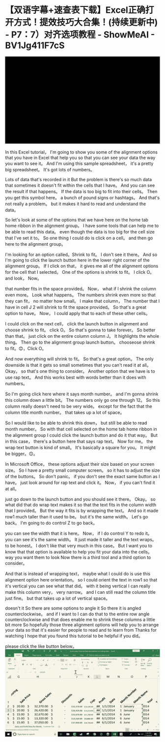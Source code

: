 # 【双语字幕+速查表下载】Excel正确打开方式！提效技巧大合集！(持续更新中) - P7：7）对齐选项教程 - ShowMeAI - BV1Jg411F7cS

![](img/cff7515355a4459eebb1c49150a7699a_0.png)

In this Excel tutorial， I'm going to show you some of the alignment options that you have in Excel that help you so that you can see your data the way you want to see it。 And I'm using this sample spreadsheet， it's a pretty big spreadsheet。 It's got lots of numbers。

 Lots of data that's recorded in it But the problem is there's so much data that sometimes it doesn't fit within the cells that I have。 And you can see the result if that happens。 If the data is too big to fit into their cells。 Then you get this symbol here。 a bunch of pound signs or hashtags。 And that's not really a problem。 but it makes it hard to read and understand the data。

 So let's look at some of the options that we have here on the home tab home ribbon in the alignment group。 I have some tools that can help me to be able to read this data。 even though the data is too big for the cell size that I've set it to。 So one thing I could do is click on a cell。 and then go here to the alignment group。

 I'm looking for an option called。Shrink to fit。 I don't see it there。 And so I'm going to click the launch button here in the lower right corner of the alignment group。 If I click on that， it gives me all of the alignment options for the cell that I selected。 One of the options is shrink to fit。 I click O。 and look， Now。

 that number fits in the space provided。 Now， what if I shrink the column even more。 Look what happens。 The numbers shrink even more so that they can fit， no matter how small。 I make that column， The number that I have in cell J 2 will shrink to fit the space provided。 So that's a great option to have。 Now， I could apply that to each of these other cells。

 I could click on the next cell， click the launch button in alignment and choose shrink to fit。 click O。 So that's gonna to take forever。 So better than that。 just click on the entire column column J。 It highlights the whole thing。 Then go to the alignment group launch button。 chooseose shrink to fit。😊，Click O。

 And now everything will shrink to fit。 So that's a great option。 The only downside is that it gets so small sometimes that you can't read it at all。 Okay。 so that's one thing to consider。 Another option that we have is to use rap text。 And this works best with words better than it does with numbers。

 So I'm going click here where it says month number。 and I'm gonna shrink this column down a little bit。 The numbers only go one through 12。 So this column really doesn't need to be very wide。 except for the fact that the column title month number。 that takes up a lot of space。

 So I would like to be able to shrink this down， but still be able to read month number。 So with that cell selected on the home tab home ribbon in the alignment group I could click the launch button and do it that way。 But in this case， there's a button here that says rap text。 Now for me。 the wrap text button is kind of small。 It's basically a square for you。 It might be bigger。😊。

In Microsoft Office， these options adjust their size based on your screen size。 So I have a pretty small computer screen。 so it has to adjust the size of the buttons。 So don't panic。 if you don't see the exact same button as I have。 just look around for rap text and click it。 Now， if you can't find it at all。

 just go down to the launch button and you should see it there。 Okay。 so what did that do wrap text makes it so that the text fits in the column width that I provided。 But the way it fits is by wrapping the text。 And so it made row1 much taller than it used to be。 but it's the same width。 Let's go back。 I'm going to do control Z to go back。

 you can see the width that it is here。 Now， if I do control Y to redo it。 you can see it's the same width。 It just made it taller and the text wraps。 to be honest。 I don't like that very much in this case。 But I want you to know that that option is available to help you fit your data into the cells。way you want them to look Now there is a third tool and a third option to consider。

 And that is instead of wrapping text， maybe what I could do is use this alignment option here orientation。 so I could orient the text in row1 so that it's vertical you can see what that did。 with it being vertical I can really make this column very， very narrow。 and I can still read the column title just fine。 but that takes up a lot of vertical space。

 doesn't it So there are some options to angle it So there it is angled counterclockwise。 and if I want to I can do that to the entire row angle counterclockwise and that does enable me to shrink these columns a little bit more So hopefully those three alignment options will help you to arrange your data so that it's easier for people to read and to learn from Thanks for watching I hope that you found this tutorial to be helpful if you did。

 please click the like button below。![](img/cff7515355a4459eebb1c49150a7699a_2.png)